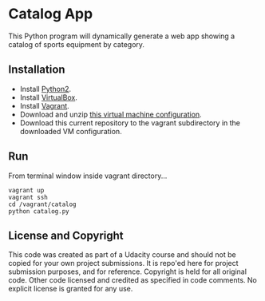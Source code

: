 # Catalog App
This Python program will dynamically generate a web app showing a catalog of sports equipment by category.

## Installation
- Install [Python2](https://www.python.org/downloads/).
- Install [VirtualBox](https://www.virtualbox.org/wiki/Downloads).
- Install [Vagrant](https://www.vagrantup.com/downloads.html).
- Download and unzip [this virtual machine configuration](https://d17h27t6h515a5.cloudfront.net/topher/2017/August/59822701_fsnd-virtual-machine/fsnd-virtual-machine.zip).
- Download this current repository to the vagrant subdirectory in the
  downloaded VM configuration.

## Run
From terminal window inside vagrant directory...

```
vagrant up
vagrant ssh
cd /vagrant/catalog
python catalog.py
```

## License and Copyright
This code was created as part of a Udacity course and should not be copied for your own project submissions. It is repo'ed here for project submission purposes, and for reference. Copyright is held for all original code. Other code licensed and credited as specified in code comments. No explicit license is granted for any use.